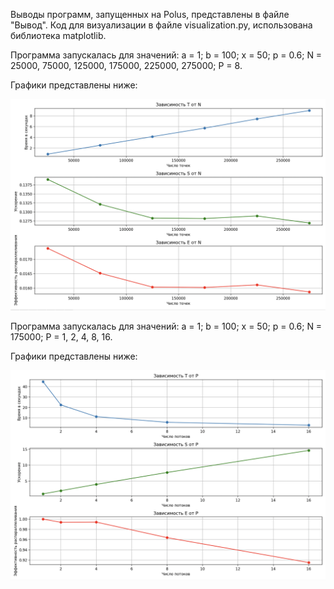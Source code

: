 Выводы программ, запущенных на Polus, представлены в файле "Вывод". Код для визуализации в файле visualization.py, использована библиотека matplotlib.

Программа запускалась для значений: a = 1; b = 100; x = 50; p = 0.6; N = 25000, 75000, 125000, 175000, 225000, 275000; P = 8. 

Графики представлены ниже:

![Results](https://github.com/grantag2004/tspp_2024/blob/task05/task05/g1.png)

Программа запускалась для значений: a = 1; b = 100; x = 50; p = 0.6; N = 175000; P = 1, 2, 4, 8, 16.

Графики представлены ниже:

![Results](https://github.com/grantag2004/tspp_2024/blob/task05/task05/g2.png)

